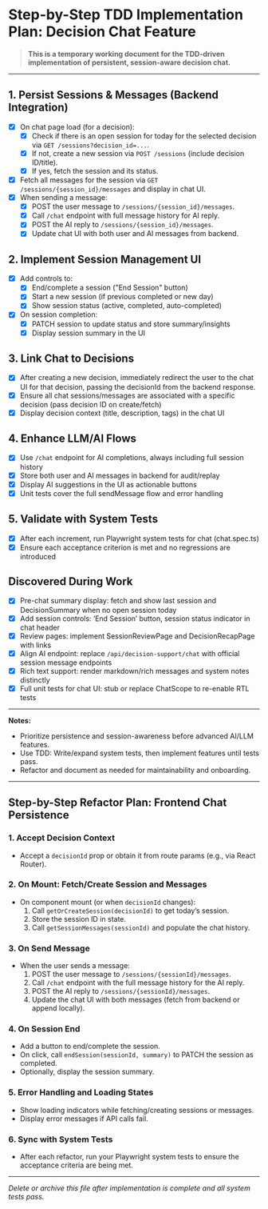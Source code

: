 # Step-by-Step TDD Implementation Plan: Decision Chat Feature

> **This is a temporary working document for the TDD-driven implementation of persistent, session-aware decision chat.**

---

## 1. Persist Sessions & Messages (Backend Integration)
- [x] On chat page load (for a decision):
    - [x] Check if there is an open session for today for the selected decision via `GET /sessions?decision_id=...`.
    - [x] If not, create a new session via `POST /sessions` (include decision ID/title).
    - [x] If yes, fetch the session and its status.
- [x] Fetch all messages for the session via `GET /sessions/{session_id}/messages` and display in chat UI.
- [x] When sending a message:
    - [x] POST the user message to `/sessions/{session_id}/messages`.
    - [x] Call `/chat` endpoint with full message history for AI reply.
    - [x] POST the AI reply to `/sessions/{session_id}/messages`.
    - [x] Update chat UI with both user and AI messages from backend.

## 2. Implement Session Management UI
- [x] Add controls to:
    - [x] End/complete a session ("End Session" button)
    - [x] Start a new session (if previous completed or new day)
    - [x] Show session status (active, completed, auto-completed)
- [x] On session completion:
    - [x] PATCH session to update status and store summary/insights
    - [x] Display session summary in the UI

## 3. Link Chat to Decisions
- [x] After creating a new decision, immediately redirect the user to the chat UI for that decision, passing the decisionId from the backend response.
- [x] Ensure all chat sessions/messages are associated with a specific decision (pass decision ID on create/fetch)
- [x] Display decision context (title, description, tags) in the chat UI

## 4. Enhance LLM/AI Flows
- [x] Use `/chat` endpoint for AI completions, always including full session history
- [x] Store both user and AI messages in backend for audit/replay
- [x] Display AI suggestions in the UI as actionable buttons
- [x] Unit tests cover the full sendMessage flow and error handling

## 5. Validate with System Tests
- [x] After each increment, run Playwright system tests for chat (chat.spec.ts)
- [x] Ensure each acceptance criterion is met and no regressions are introduced

## Discovered During Work
- [x] Pre-chat summary display: fetch and show last session and DecisionSummary when no open session today
- [x] Add session controls: ‘End Session’ button, session status indicator in chat header
- [x] Review pages: implement SessionReviewPage and DecisionRecapPage with links
- [x] Align AI endpoint: replace `/api/decision-support/chat` with official session message endpoints
- [x] Rich text support: render markdown/rich messages and system notes distinctly
- [x] Full unit tests for chat UI: stub or replace ChatScope to re-enable RTL tests

---

**Notes:**
- Prioritize persistence and session-awareness before advanced AI/LLM features.
- Use TDD: Write/expand system tests, then implement features until tests pass.
- Refactor and document as needed for maintainability and onboarding.

---

## Step-by-Step Refactor Plan: Frontend Chat Persistence

### 1. Accept Decision Context
- Accept a `decisionId` prop or obtain it from route params (e.g., via React Router).

### 2. On Mount: Fetch/Create Session and Messages
- On component mount (or when `decisionId` changes):
    1. Call `getOrCreateSession(decisionId)` to get today’s session.
    2. Store the session ID in state.
    3. Call `getSessionMessages(sessionId)` and populate the chat history.

### 3. On Send Message
- When the user sends a message:
    1. POST the user message to `/sessions/{sessionId}/messages`.
    2. Call `/chat` endpoint with the full message history for the AI reply.
    3. POST the AI reply to `/sessions/{sessionId}/messages`.
    4. Update the chat UI with both messages (fetch from backend or append locally).

### 4. On Session End
- Add a button to end/complete the session.
- On click, call `endSession(sessionId, summary)` to PATCH the session as completed.
- Optionally, display the session summary.

### 5. Error Handling and Loading States
- Show loading indicators while fetching/creating sessions or messages.
- Display error messages if API calls fail.

### 6. Sync with System Tests
- After each refactor, run your Playwright system tests to ensure the acceptance criteria are being met.

---

*Delete or archive this file after implementation is complete and all system tests pass.*
